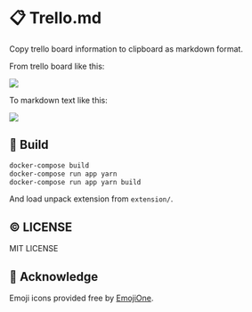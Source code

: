# :clipboard: Trello.md
Copy trello board information to clipboard as markdown format.

From trello board like this:

![](https://raw.githubusercontent.com/mzp/trello.md/master/images/trello.png)

To markdown text like this:

![](https://raw.githubusercontent.com/mzp/trello.md/master/images/markdown.png)

## :wrench: Build

```sh
docker-compose build
docker-compose run app yarn
docker-compose run app yarn build
```

And load unpack extension from `extension/`.

## :copyright: LICENSE
MIT LICENSE

## :gift: Acknowledge
Emoji icons provided free by [EmojiOne](https://www.emojione.com).
